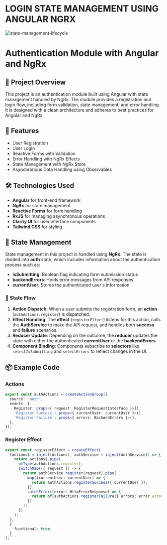 # LOGIN STATE MANAGEMENT USING ANGULAR NGRX

![state-management-lifecycle](https://github.com/user-attachments/assets/60b95eb4-04a1-41fb-b075-4bbeb6b2fa74)


# Authentication Module with Angular and NgRx

## 📂 Project Overview
This project is an authentication module built using Angular with state management handled by NgRx. The module provides a registration and login flow, including form validation, state management, and error handling. It is designed with a clean architecture and adheres to best practices for Angular and NgRx.

## 🚀 Features
- User Registration
- User Login
- Reactive Forms with Validation
- Error Handling with NgRx Effects
- State Management with NgRx Store
- Asynchronous Data Handling using Observables

## 🛠️ Technologies Used
- **Angular** for front-end framework
- **NgRx** for state management
- **Reactive Forms** for form handling
- **RxJS** for managing asynchronous operations
- **Clarity UI** for user interface components
- **Tailwind CSS** for styling

## 🧠 State Management
State management in this project is handled using **NgRx**. The state is divided into **auth** state, which includes information about the authentication process such as:
- **isSubmitting**: Boolean flag indicating form submission status
- **backendErrors**: Holds error messages from API responses
- **currentUser**: Stores the authenticated user's information

### 🔄 State Flow
1. **Action Dispatch**: When a user submits the registration form, an **action** (`authActions.register`) is dispatched.
2. **Effect Handling**: The **effect** (`registerEffect`) listens for this action, calls the **AuthService** to make the API request, and handles both **success** and **failure** scenarios.
3. **Reducer Update**: Depending on the outcome, the **reducer** updates the store with either the authenticated **currentUser** or the **backendErrors**.
4. **Component Binding**: Components subscribe to **selectors** like `selectIsSubmitting` and `selectErrors` to reflect changes in the UI.

## 📦 Example Code

### Actions
```typescript
export const authActions = createActionGroup({
  source: 'auth',
  events: {
    Register: props<{ request: RegisterRequestInterface }>(),
    'Register Success': props<{ currentUser: currentUser }>(),
    'Register Failure': props<{ errors: BackendErrors }>(),
  },
});
```



### Register Effect

```typescript
export const registerEffect = createEffect(
  (actions$ = inject(Actions), authService = inject(AuthService)) => {
    return actions$.pipe(
      ofType(authActions.register),
      switchMap(({ request }) => {
        return authService.register(request).pipe(
          map((currentUser: currentUser) => {
            return authActions.registerSuccess({ currentUser });
          }),
          catchError((error: HttpErrorResponse) => {
            return of(authActions.registerFailure({ errors: error.error.message }));
          })
        );
      })
    );
  },
  {
    functional: true,
  }
);```